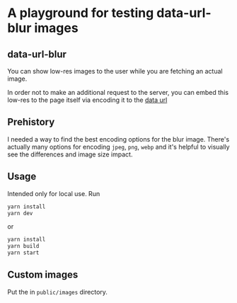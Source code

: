 # A playground for testing data-url-blur images

## data-url-blur

You can show low-res images to the user while you are fetching an actual image.

In order not to make an additional request to the server, you can embed this low-res to the page itself via encoding it to the [data url](https://developer.mozilla.org/en-US/docs/Web/URI/Schemes/data)

## Prehistory

I needed a way to find the best encoding options for the blur image. There's actually many options for encoding `jpeg`, `png`, `webp` and it's helpful to visually see the differences and image size impact.

## Usage

Intended only for local use. Run

```bash
yarn install
yarn dev
```

or

```bash
yarn install
yarn build
yarn start
```

## Custom images

Put the in `public/images` directory.
